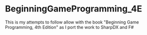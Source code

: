 # BeginningGameProgramming_4E
This is my attempts to follow allow with the book "Beginning Game Programming, 4th Edition" as I port the work to SharpDX and F#
